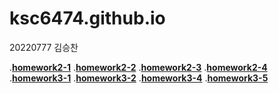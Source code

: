 # ksc6474.github.io
20220777 김승찬


.[**homework2-1**](homework2-1.html)
.[**homework2-2**](homework2-2.html)
.[**homework2-3**](homework2-3.html)
.[**homework2-4**](homework2-4.html)
.[**homework3-1**](homework3-1.jpg)
.[**homework3-2**](homework3-2.jpg)
.[**homework3-4**](homework3-4.jpg)
.[**homework3-5**](homework3-5.jpg)
